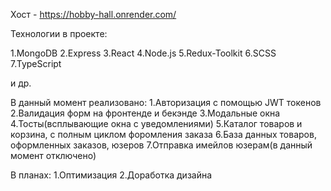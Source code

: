 Хост - https://hobby-hall.onrender.com/

Технологии в проекте:

1.MongoDB
2.Express
3.React
4.Node.js
5.Redux-Toolkit
6.SCSS
7.TypeScript

и др.

В данный момент реализовано:
1.Авторизация с помощью JWT токенов
2.Валидация форм на фронтенде и бекэнде
3.Модальные окна
4.Тосты(всплывающие окна с уведомлениями)
5.Каталог товаров и корзина, с полным циклом форомления заказа
6.База данных товаров, оформленных заказов, юзеров
7.Отправка имейлов юзерам(в данный момент отключено)

В планах:
1.Оптимизация
2.Доработка дизайна 

